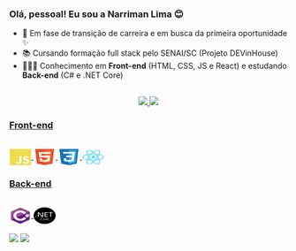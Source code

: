 ### Olá, pessoal! Eu sou a Narriman Lima 😊

- 🔭 Em fase de transição de carreira e em busca da primeira oportunidade ✨
- 📚 Cursando formação full stack pelo SENAI/SC (Projeto DEVinHouse)
- 👩🏻‍💻 Conhecimento em <b>Front-end</b> (HTML, CSS, JS e React) e estudando <b>Back-end</b> (C# e .NET Core)
##

<div align="center">
  <a href="https://github.com/narriman-lima">
  <img height="180em" src="https://github-readme-stats.vercel.app/api?username=narriman-lima&show_icons=true&theme=dark&include_all_commits=true&count_private=true"/>
  <img height="180em" src="https://github-readme-stats.vercel.app/api/top-langs/?username=narriman-lima&layout=compact&langs_count=7&theme=dark"/>
</div>

<div style="display: inline_block"> 
<h3> Front-end </h3><br>
  <img align="center" alt="Narriman-Js" height="30" width="40" src="https://raw.githubusercontent.com/devicons/devicon/master/icons/javascript/javascript-plain.svg">
  <img align="center" alt="Narriman-HTML" height="30" width="40" src="https://raw.githubusercontent.com/devicons/devicon/master/icons/html5/html5-original.svg">
  <img align="center" alt="Narriman-CSS" height="30" width="40" src="https://raw.githubusercontent.com/devicons/devicon/master/icons/css3/css3-original.svg">
  <img align="center" alt="Narriman-React" height="30" width="40" src="https://raw.githubusercontent.com/devicons/devicon/master/icons/react/react-original.svg">

<h3> Back-end </h3><br>
  <img align="center" alt="Narriman-C#" height="30" width="40" src="https://raw.githubusercontent.com/devicons/devicon/master/icons/csharp/csharp-original.svg">
  <img align="center" alt="Narriman-dotNetCore" height="30" width="40" src="https://raw.githubusercontent.com/devicons/devicon/master/icons/dotnetcore/dotnetcore-plain.svg">
</div>

<br>
  
<div> 
 <a href = "mailto:narrimancslima@gmail.com"><img src="https://img.shields.io/badge/-Gmail-%23333?style=for-the-badge&logo=gmail&logoColor=white" target="_blank"></a>
 <a href="https://www.linkedin.com/in/narriman-lima/" target="_blank"><img src="https://img.shields.io/badge/-LinkedIn-%230077B5?style=for-the-badge&logo=linkedin&logoColor=white" target="_blank"></a>  
</div>

